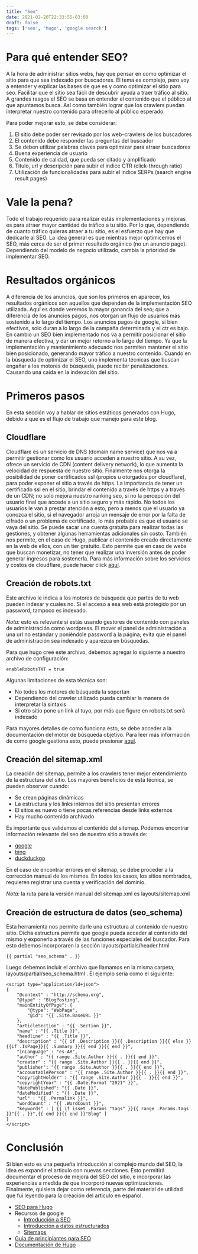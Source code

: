 ```yaml
---
title: "Seo"
date: 2021-02-20T22:33:55-03:00
draft: false
tags: ['seo', 'hugo', 'google search']
---
```


# Para qué entender SEO?

A la hora de administrar sitios webs, hay que pensar en como optimizar el sitio para que sea indexado por buscadores.
El tema es complejo, pero voy a entender y explicar las bases de que es y como optimizar el sitio para seo.
Facilitar que el sitio sea fácil de descubrir ayuda a traer tráfico al sitio.
A grandes rasgos el SEO se basa en entender el contenido que el público al que apuntamos busca.
Así como también lograr que los crawlers puedan interpretar nuestro contenido para ofrecerlo al público esperado.

Para poder mejorar esto, se debe considerar:

1.  El sitio debe poder ser revisado por los web-crawlers de los buscadores
2.  El contenido debe responder las preguntas del buscador
3.  Se deben utilizar palabras claves para optimizar para atraer buscadores
4.  Buena experiencia de usuario
5.  Contenido de calidad, que pueda ser citado y amplificado
6.  Titulo, url y descripción para subir el indice CTR (click-through ratio)
7.  Utilización de funcionalidades para subir el indice SERPs (search engine result pages)

# Vale la pena?

Todo el trabajo requerido para realizar estás implementaciones y mejoras es para atraer mayor cantidad de tráfico a tu sitio.
Por lo que, dependiendo de cuanto tráfico quieras atraer a tu sitio, es el esfuerzo que hay que dedicarle al SEO.
La idea general es que mientras mejor optimicemos el SEO, más cerca de ser el primer resultado orgánico (no un anuncio pago).
Dependiendo del modelo de negocio utilizado, cambia la prioridad de implementar SEO.

# Resultados orgánicos

A diferencia de los anuncios, que son los primeros en aparecer, los resultados orgánicos son aquellos que dependen de la implementación SEO utilizada.
Aquí es donde veremos la mayor ganancia del seo; que a diferencia de los anuncios pagos, nos otorgan un flujo de usuarios más sostenido a lo largo del tiempo.
Los anuncios pagos de google, si bien efectivos, solo duran a lo largo de la campaña determinada y el ctr es bajo.
En cambio un SEO bien implementado nos va a permitir posicionar el sitio de manera efectiva, y dar un mejor retorno a lo largo del tiempo.
Ya que la implementación y mantenimiento adecuado nos permiten mantener el sitio bien posicionado, generando mayor tráfico a nuestro contenido.
Cuando en la búsqueda de optimizar el SEO, uno implementa técnicas que buscan engañar a los motores de búsqueda, puede recibir penalizaciones. Causando una caída en la indexación del sitio.

# Primeros pasos

En esta sección voy a hablar de sitios estáticos generados con Hugo, debido a que es el flujo de trabajo que manejo para este blog.

## Cloudflare

Cloudflare es un servicio de DNS (domain name service) que nos va a permitir gestionar como los usuario acceden a nuestro sitio.
A su vez, ofrece un servicio de CDN (content delivery network), lo que aumenta la velocidad de respuesta de nuestro sitio.
Finalmente nos otorga la posibilidad de poner certificados ssl (propios u otorgados por cloudflare), para poder exponer el sitio a través de https.
La importancia de tener un certificado ssl en el sitio, brindar el contenido a través de https y a través de un CDN; no solo mejora nuestro ranking seo, si no la percepción del usuario final que accede a un sitio seguro y más rápido.
No todos los usuarios le van a prestar atención a esto, pero a menos que el usuario ya conozca el sitio, si el navegador arroja un mensaje de error por la falta de cifrado o un problema de certificado, lo más probable es que el usuario se vaya del sitio.
Se puede sacar una cuenta gratuita para realizar todas las gestiones, y obtener algunas herramientas adicionales sin costo.
También nos permite, en el caso de Hugo, publicar el contenido creado directamente en la web de ellos, con un tier gratuito.
Esto permite que en caso de webs que buscan monetizar, no tener que realizar una inversión antes de poder generar ingresos para sostenerla.
Para más información sobre los servicios y costos de cloudflare, puede hacer click [aquí](https://www.cloudflare.com/).

## Creación de robots.txt

Este archivo le indica a los motores de búsqueda que partes de tu web pueden indexar y cuales no.
Si el acceso a esa web está protegido por un password, tampoco es indexado.

*Nota:* esto es relevante si estás usando gestores de contenido con paneles de administración como wordpress.
El mover el panel de administración a una url no estándar y poniéndole password a la página; evita que el panel de administración sea indexado y aparezca en búsquedas.

Para que hugo cree este archivo, debemos agregar lo siguiente a nuestro archivo de configuración:

```
enableRobotsTXT = true
```

Algunas limitaciones de esta técnica son:

- No todos los motores de búsqueda la soportan
- Dependiendo del crawler utilizado pueda cambiar la manera de interpretar la sintaxis
- Si otro sitio pone un link al tuyo, por más que figure en robots.txt será indexado

Para mayores detalles de como funciona esto, se debe acceder a la documentación del motor de búsqueda objetivo.
Para leer más información de como google gestiona esto, puede presionar [aquí](https://developers.google.com/search/docs/advanced/robots/intro).

## Creación del sitemap.xml

La creación del sitemap, permite a los crawlers tener mejor entendimiento de la estructura del sitio.
Los mayores beneficios de está técnica, se pueden observar cuando:

- Se crean páginas dinámicas
- La estructura y los links internos del sitio presentan errores
- El sitios es nuevo o tiene pocas referencias desde links externos
- Hay mucho contenido archivado

Es importante que validemos el contenido del sitemap.
Podemos encontrar información relevante del seo de nuestro sitio a través de:

- [google](https://search.google.com/search-console/about)
- [bing](https://www.bing.com/toolbox/webmaster/)
- [duckduckgo](https://webmaster.yandex.com/welcome/)

En el caso de encontrar errores en el sitemap, se debe proceder a la corrección manual de los mismos.
En todos los casos, los sitios nombrados, requieren registrar una cuenta y verificación del dominio.

*Nota:* la ruta para la versión manual del sitemap.xml es layouts/sitemap.xml

## Creación de estructura de datos (seo_schema)

Esta herramienta nos permite darle una estructura al contenido de nuestro sitio.
Dicha estructura permite que google pueda acceder al contenido del mismo y exponerlo a través de las funciones especiales del buscador.
Para esto debemos incorporaren la sección layouts/partials/header.html

```
{{ partial "seo_schema" . }}
```

Luego debemos incluir el archivo que llamamos en la misma carpeta, layouts/partial/seo_schema.html .
El ejemplo sería como el siguiente:

```
<script type="application/ld+json">
{
    "@context" : "http://schema.org",
    "@type" : "BlogPosting",
    "mainEntityOfPage": {
        "@type": "WebPage",
        "@id": "{{ .Site.BaseURL }}"
    },
    "articleSection" : "{{ .Section }}",
    "name" : "{{ .Title }}",
    "headline" : "{{ .Title }}",
    "description" : "{{ if .Description }}{{ .Description }}{{ else }}{{if .IsPage}}{{ .Summary }}{{ end }}{{ end }}",
    "inLanguage" : "es-AR",
    "author" : "{{ range .Site.Author }}{{ . }}{{ end }}",
    "creator" : "{{ range .Site.Author }}{{ . }}{{ end }}",
    "publisher": "{{ range .Site.Author }}{{ . }}{{ end }}",
    "accountablePerson" : "{{ range .Site.Author }}{{ . }}{{ end }}",
    "copyrightHolder" : "{{ range .Site.Author }}{{ . }}{{ end }}",
    "copyrightYear" : "{{ .Date.Format "2021" }}",
    "datePublished": "{{ .Date }}",
    "dateModified" : "{{ .Date }}",
    "url" : "{{ .Permalink }}",
    "wordCount" : "{{ .WordCount }}",
    "keywords" : [ {{ if isset .Params "tags" }}{{ range .Params.tags }}"{{ . }}",{{ end }}{{ end }}"Blog" ]
}
</script>
```

# Conclusión

Si bien esto es una pequeña introducción al complejo mundo del SEO, la idea es expandir el articulo con nuevas secciones.
Esto permitirá documentar el proceso de mejora del SEO del sitio, e incorporar las experiencias a medida de que incorporó nuevas optimizaciones.
Finalmente, quisiera dejar como referencia, parte del material de utilidad que fui leyendo para la creación del articulo en español.

- [SEO para Hugo](https://www.mybluelinux.com/hugo-website-seo/)
- Recursos de google
    - [Introducción a SEO](https://developers.google.com/search/docs/guides/get-started)
    - [Introducción a datos estructurados](https://developers.google.com/search/docs/guides/intro-structured-data#search-appearance)
    - [Sitemaps](https://developers.google.com/search/docs/advanced/sitemaps/overview?hl=es)
- [Guía de principiantes para SEO](https://moz.com/beginners-guide-to-seo)
- [Documentación de Hugo](https://gohugo.io/documentation/)
